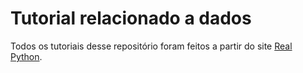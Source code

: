 # Tutorial relacionado a dados

Todos os tutoriais desse repositório foram feitos a partir do site [Real Python](https://realpython.com/).
